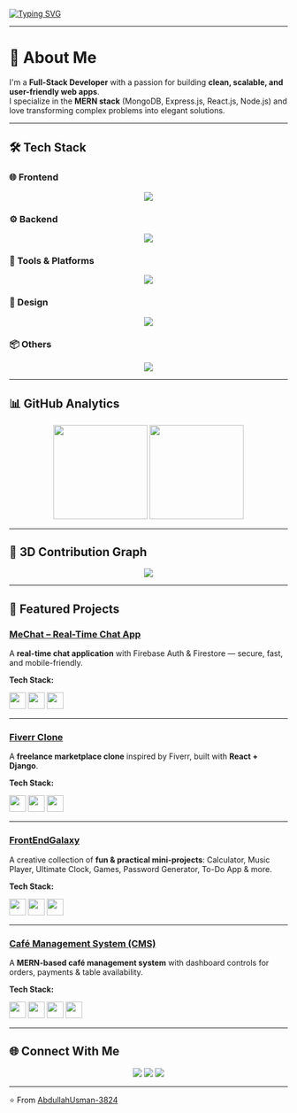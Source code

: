 <!-- HEADER ANIMATION -->
[![Typing SVG](https://readme-typing-svg.herokuapp.com?font=Fira+Code&duration=2500&pause=1000&color=00C7F7&center=true&vCenter=true&width=700&lines=👋+Hi%2C+I'm+Muhammad+Abdullah+Usman;🚀+Full+Stack+Developer;⚡+MERN+Stack+Specialist;💡+Clean+%26+Scalable+Code;🌱+Always+Learning+New+Tech)](https://git.io/typing-svg)

---

# 💫 About Me
I'm a **Full-Stack Developer** with a passion for building **clean, scalable, and user-friendly web apps**.  
I specialize in the **MERN stack** (MongoDB, Express.js, React.js, Node.js) and love transforming complex problems into elegant solutions.

---

## 🛠️ Tech Stack

### 🌐 Frontend
<p align="center">
  <img src="https://skillicons.dev/icons?i=html,css,js,ts,react,nextjs,redux,tailwind,bootstrap,materialui,vite" />
</p>

### ⚙️ Backend
<p align="center">
  <img src="https://skillicons.dev/icons?i=nodejs,express,mongodb,mysql,sqlite,python,django,firebase" />
</p>

### 🧰 Tools & Platforms
<p align="center">
  <img src="https://skillicons.dev/icons?i=git,github,githubactions,vscode,postman,npm" />
</p>

### 🎨 Design
<p align="center">
  <img src="https://skillicons.dev/icons?i=figma,photoshop,illustrator" />
</p>

### 📦 Others
<p align="center">
  <img src="https://skillicons.dev/icons?i=cpp,markdown" />
</p>

---

## 📊 GitHub Analytics

<p align="center">
  <!-- <img src="https://github-readme-stats.vercel.app/api?username=AbdullahUsman-3824&theme=tokyonight&hide_border=false&include_all_commits=false&count_private=true" height="170" /> -->
  <img src="https://github-readme-streak-stats.herokuapp.com/?user=AbdullahUsman-3824&theme=tokyonight&hide_border=true" height="170" />
  <img src="https://github-readme-stats.vercel.app/api/top-langs/?username=AbdullahUsman-3824&theme=tokyonight&hide_border=true&layout=compact" height="170" />
</p>



---

## 🌌 3D Contribution Graph
<p align="center">
  <img src="https://raw.githubusercontent.com/AbdullahUsman-3824/AbdullahUsman-3824/output/profile-night-rainbow.svg" />
</p>

---
## 🚀 Featured Projects  

### [MeChat – Real-Time Chat App](https://github.com/AbdullahUsman-3824/ChatApp)
A **real-time chat application** with Firebase Auth & Firestore — secure, fast, and mobile-friendly.  

**Tech Stack:**  
<p align="left">
  <img src="https://cdn.jsdelivr.net/gh/devicons/devicon/icons/react/react-original.svg" width="30"/>
  <img src="https://cdn.jsdelivr.net/gh/devicons/devicon/icons/firebase/firebase-plain.svg" width="30"/>
  <img src="https://cdn.jsdelivr.net/gh/devicons/devicon/icons/googlecloud/googlecloud-original.svg" width="30"/>
</p>

---

### [Fiverr Clone](https://github.com/AbdullahUsman-3824/myFIverrCLone)
A **freelance marketplace clone** inspired by Fiverr, built with **React + Django**.  

**Tech Stack:**  
<p align="left">
  <img src="https://cdn.jsdelivr.net/gh/devicons/devicon/icons/react/react-original.svg" width="30"/>
  <img src="https://cdn.jsdelivr.net/gh/devicons/devicon/icons/django/django-plain.svg" width="30"/>
  <img src="https://cdn.jsdelivr.net/gh/devicons/devicon/icons/mysql/mysql-original.svg" width="30"/>
</p>

---

### [FrontEndGalaxy](https://github.com/AbdullahUsman-3824/FrontEndGalaxy)
A creative collection of **fun & practical mini-projects**: Calculator, Music Player, Ultimate Clock, Games, Password Generator, To-Do App & more.  

**Tech Stack:**  
<p align="left">
  <img src="https://cdn.jsdelivr.net/gh/devicons/devicon/icons/html5/html5-original.svg" width="30"/>
  <img src="https://cdn.jsdelivr.net/gh/devicons/devicon/icons/css3/css3-original.svg" width="30"/>
  <img src="https://cdn.jsdelivr.net/gh/devicons/devicon/icons/javascript/javascript-original.svg" width="30"/>
</p>

---

### [Café Management System (CMS)](https://github.com/AbdullahUsman-3824/CMS)
A **MERN-based café management system** with dashboard controls for orders, payments & table availability.  

**Tech Stack:**  
<p align="left">
  <img src="https://cdn.jsdelivr.net/gh/devicons/devicon/icons/mongodb/mongodb-original.svg" width="30"/>
  <img src="https://cdn.jsdelivr.net/gh/devicons/devicon/icons/express/express-original.svg" width="30"/>
  <img src="https://cdn.jsdelivr.net/gh/devicons/devicon/icons/react/react-original.svg" width="30"/>
  <img src="https://cdn.jsdelivr.net/gh/devicons/devicon/icons/nodejs/nodejs-original.svg" width="30"/>
</p>


---

## 🌐 Connect With Me
<p align="center">
  <a href="https://linkedin.com/in/abdullah-usman3824" target="_blank"><img src="https://skillicons.dev/icons?i=linkedin" /></a>
  <a href="mailto:abdullahusman.dev@gmail.com"><img src="https://skillicons.dev/icons?i=gmail" /></a>
  <a href="https://github.com/AbdullahUsman-3824"><img src="https://skillicons.dev/icons?i=github" /></a>
</p>

---

⭐️ From [AbdullahUsman-3824](https://github.com/AbdullahUsman-3824)
